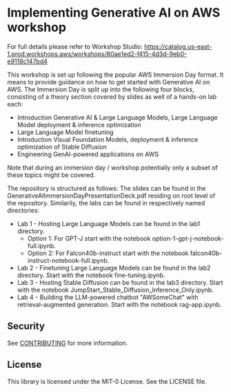
# Implementing Generative AI on AWS workshop

For full details please refer to Workshop Studio: https://catalog.us-east-1.prod.workshops.aws/workshops/80ae1ed2-f415-4d3d-9eb0-e9118c147bd4

This workshop is set up following the popular AWS Immersion Day format. It means to provide guidance on how to get started with Generative AI on AWS. The Immersion Day is split up into the following four blocks, consisting of a theory section covered by slides as well of a hands-on lab each:
- Introduction Generative AI & Large Language Models, Large Language Model deployment & inference optimization
- Large Language Model finetuning
- Introduction Visual Foundation Models, deployment & inference optimization of Stable Diffusion
- Engineering GenAI-powered applications on AWS

Note that during an immersion day / workshop potentially only a subset of these topics might be covered.

The repository is structured as follows: The slides can be found in the GenerativeAIImmersionDayPresentationDeck.pdf residing on root level of the repository. Similarily, the labs can be found in respectively named directories: 
- Lab 1 - Hosting Large Language Models can be found in the lab1 directory. 
    - Option 1: For GPT-J start with the notebook option-1-gpt-j-notebook-full.ipynb.
    - Option 2: For Falcon40b-instruct start with the notebook falcon40b-instruct-notebook-full.ipynb.
- Lab 2 - Finetuning Large Language Models can be found in the lab2 directory. Start with the notebook fine-tuning.ipynb.
- Lab 3 - Hosting Stable Diffusion can be found in the lab3 directory. Start with the notebook JumpStart_Stable_Diffusion_Inference_Only.ipynb.
- Lab 4 - Building the LLM-powered chatbot "AWSomeChat" with retrieval-augmented generation. Start with the notebook rag-app.ipynb.

## Security

See [CONTRIBUTING](CONTRIBUTING.md#security-issue-notifications) for more information.

## License

This library is licensed under the MIT-0 License. See the LICENSE file.

